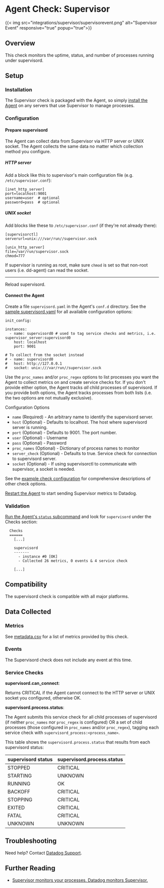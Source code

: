 # Agent Check: Supervisor
{{< img src="integrations/supervisor/supervisorevent.png" alt="Supervisor Event" responsive="true" popup="true">}}
## Overview

This check monitors the uptime, status, and number of processes running under supervisord.

## Setup
### Installation

The Supervisor check is packaged with the Agent, so simply [install the Agent](https://app.datadoghq.com/account/settings#agent) on any servers that use Supervisor to manage processes.

### Configuration
#### Prepare supervisord

The Agent can collect data from Supervisor via HTTP server or UNIX socket. The Agent collects the same data no matter which collection method you configure.
##### HTTP server

Add a block like this to supervisor's main configuration file (e.g. `/etc/supervisor.conf`):

```
[inet_http_server]
port=localhost:9001
username=user  # optional
password=pass  # optional
```

##### UNIX socket

Add blocks like these to `/etc/supervisor.conf` (if they're not already there):

```
[supervisorctl]
serverurl=unix:///var/run//supervisor.sock

[unix_http_server]
file=/var/run/supervisor.sock
chmod=777
```

If supervisor is running as root, make sure `chmod` is set so that non-root users (i.e. dd-agent) can read the socket.

---

Reload supervisord.

#### Connect the Agent

Create a file `supervisord.yaml` in the Agent's `conf.d` directory. See the [sample supervisord.yaml](https://github.com/DataDog/integrations-core/blob/master/supervisord/conf.yaml.example) for all available configuration options:

```
init_config:

instances:
  - name: supervisord0 # used to tag service checks and metrics, i.e. supervisor_server:supervisord0
    host: localhost
    port: 9001

# To collect from the socket instead
# - name: supervisord0
#   host: http://127.0.0.1
#   socket: unix:///var/run//supervisor.sock
```

Use the `proc_names` and/or `proc_regex` options to list processes you want the Agent to collect metrics on and create service checks for. If you don't provide either option, the Agent tracks _all_ child processes of supervisord. If you provide both options, the Agent tracks processes from both lists (i.e. the two options are not mutually exclusive).

Configuration Options

* `name` (Required) - An arbitrary name to identify the supervisord server.
* `host` (Optional) - Defaults to localhost. The host where supervisord server is running.
* `port` (Optional) - Defaults to 9001. The port number.
* `user` (Optional) - Username
* `pass` (Optional) - Password
* `proc_names` (Optional) - Dictionary of process names to monitor
* `server_check` (Optional) - Defaults to true. Service check for connection to supervisord server.
* `socket` (Optional) - If using supervisorctl to communicate with supervisor, a socket is needed.

See the [example check configuration](https://github.com/DataDog/integrations-core/blob/master/supervisord/conf.yaml.example) for comprehensive descriptions of other check options.

[Restart the Agent](https://docs.datadoghq.com/agent/faq/agent-commands/#start-stop-restart-the-agent) to start sending Supervisor metrics to Datadog.

### Validation

[Run the Agent's `status` subcommand](https://docs.datadoghq.com/agent/faq/agent-commands/#agent-status-and-information) and look for `supervisord` under the Checks section:

```
  Checks
  ======
    [...]

    supervisord
    -------
      - instance #0 [OK]
      - Collected 26 metrics, 0 events & 4 service check

    [...]
```

## Compatibility

The supervisord check is compatible with all major platforms.

## Data Collected
### Metrics

See [metadata.csv](https://github.com/DataDog/integrations-core/blob/master/supervisord/metadata.csv) for a list of metrics provided by this check.

### Events
The Supervisord check does not include any event at this time.

### Service Checks

**supervisord.can_connect**:

Returns CRITICAL if the Agent cannot connect to the HTTP server or UNIX socket you configured, otherwise OK.

**supervisord.process.status**:

The Agent submits this service check for all child processes of supervisord (if neither `proc_names` nor `proc_regex` is configured) OR a set of child processes (those configured in `proc_names` and/or `proc_regex`), tagging each service check with `supervisord_process:<process_name>`.

This table shows the `supervisord.process.status` that results from each supervisord status:

|supervisord status|supervisord.process.status|
|---|---|
|STOPPED|CRITICAL|
|STARTING|UNKNOWN|
|RUNNING|OK|
|BACKOFF|CRITICAL|
|STOPPING|CRITICAL|
|EXITED|CRITICAL|
|FATAL|CRITICAL|
|UNKNOWN|UNKNOWN|

## Troubleshooting
Need help? Contact [Datadog Support](http://docs.datadoghq.com/help/).

## Further Reading

* [Supervisor monitors your processes. Datadog monitors Supervisor.](https://www.datadoghq.com/blog/supervisor-monitors-your-processes-datadog-monitors-supervisor/)
